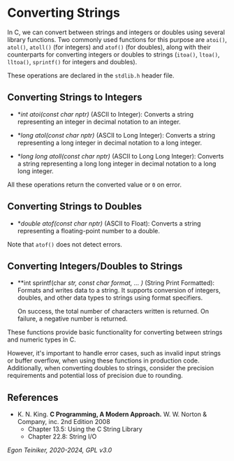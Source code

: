 # Converting Strings 

In C, we can convert between strings and integers or doubles using several library 
functions. Two commonly used functions for this purpose are `atoi()`, `atol()`, `atoll()` 
(for integers) and `atof()` (for doubles), along with their counterparts for converting 
integers or doubles to strings (`itoa()`, `ltoa()`, `lltoa()`, `sprintf()` for integers 
and doubles).

These operations are declared in the `stdlib.h` header file.

## Converting Strings to Integers

* **int atoi(const char *nptr)** (ASCII to Integer): 
    Converts a string representing an integer in decimal notation to an integer.

* **long atol(const char *nptr)** (ASCII to Long Integer): 
    Converts a string representing a long integer in decimal notation to a long integer.

* **long long atoll(const char *nptr)** (ASCII to Long Long Integer): 
    Converts a string representing a long long integer in decimal notation to a long long integer.

All these operations return the converted value or `0` on error.


## Converting Strings to Doubles

* **double atof(const char *nptr)** (ASCII to Float): 
    Converts a string representing a floating-point number to a double.

Note that `atof()` does not detect errors.


## Converting Integers/Doubles to Strings

* **int sprintf(char *str, const char *format, ... )** (String Print Formatted): 
    Formats and writes data to a string. It supports conversion of integers, 
    doubles, and other data types to strings using format specifiers.

    On success, the total number of characters written is returned.
    On failure, a negative number is returned.

These functions provide basic functionality for converting between strings and numeric 
types in C. 

However, it's important to handle error cases, such as invalid input strings or buffer 
overflow, when using these functions in production code. Additionally, when converting doubles 
to strings, consider the precision requirements and potential loss of precision due to rounding.


## References

* K. N. King. **C Programming, A Modern Approach.** W. W. Norton & Company, inc. 2nd Edition 2008
    * Chapter 13.5: Using the C String Library
    * Chapter 22.8: String I/O
    
*Egon Teiniker, 2020-2024, GPL v3.0* 